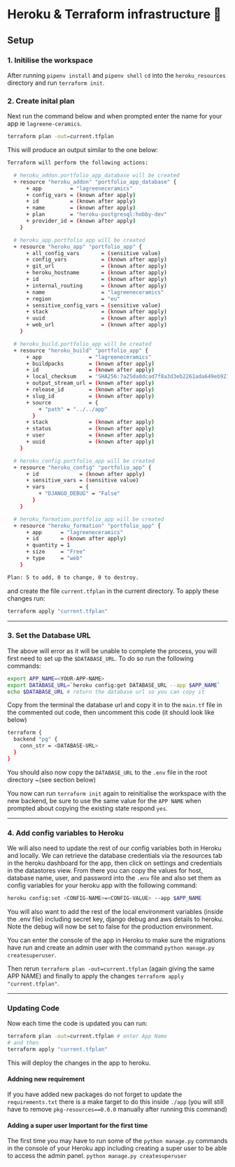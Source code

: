 # Heroku & Terraform infrastructure 🔩

## Setup

### 1. Initilise the workspace

After running `pipenv install` and `pipenv shell` `cd` into the `heroku_resources` directory and run `terraform init`.

### 2. Create inital plan

Next run the command below and when prompted enter the name for your app ie `lagreene-ceramics`.

```sh
terraform plan -out=current.tfplan
```

This will produce an output similar to the one below:

```sh
Terraform will perform the following actions:

  # heroku_addon.portfolio_app_database will be created
  + resource "heroku_addon" "portfolio_app_database" {
      + app         = "lagreeneceramics"
      + config_vars = (known after apply)
      + id          = (known after apply)
      + name        = (known after apply)
      + plan        = "heroku-postgresql:hobby-dev"
      + provider_id = (known after apply)
    }

  # heroku_app.portfolio_app will be created
  + resource "heroku_app" "portfolio_app" {
      + all_config_vars       = (sensitive value)
      + config_vars           = (known after apply)
      + git_url               = (known after apply)
      + heroku_hostname       = (known after apply)
      + id                    = (known after apply)
      + internal_routing      = (known after apply)
      + name                  = "lagreeneceramics"
      + region                = "eu"
      + sensitive_config_vars = (sensitive value)
      + stack                 = (known after apply)
      + uuid                  = (known after apply)
      + web_url               = (known after apply)
    }

  # heroku_build.portfolio_app will be created
  + resource "heroku_build" "portfolio_app" {
      + app               = "lagreeneceramics"
      + buildpacks        = (known after apply)
      + id                = (known after apply)
      + local_checksum    = "SHA256:7a25da8dcad7f8a3d3eb2261ada649eb9212973e82dbbf20922d75ca4a762185"
      + output_stream_url = (known after apply)
      + release_id        = (known after apply)
      + slug_id           = (known after apply)
      + source            = {
          + "path" = "../../app"
        }
      + stack             = (known after apply)
      + status            = (known after apply)
      + user              = (known after apply)
      + uuid              = (known after apply)
    }

  # heroku_config.portfolio_app will be created
  + resource "heroku_config" "portfolio_app" {
      + id             = (known after apply)
      + sensitive_vars = (sensitive value)
      + vars           = {
          + "DJANGO_DEBUG" = "False"
        }
    }

  # heroku_formation.portfolio_app will be created
  + resource "heroku_formation" "portfolio_app" {
      + app      = "lagreeneceramics"
      + id       = (known after apply)
      + quantity = 1
      + size     = "Free"
      + type     = "web"
    }

Plan: 5 to add, 0 to change, 0 to destroy.
```

and create the file `current.tfplan` in the current directory. To apply these changes run:

```sh
terraform apply "current.tfplan"
```

---

### 3. Set the Database URL

The above will error as it will be unable to complete the process, you will first need to set up the `$DATABASE_URL`. To do so run the following commands:

```sh
export APP_NAME=<YOUR-APP-NAME>
export DATABASE_URL=`heroku config:get DATABASE_URL --app $APP_NAME`
echo $DATABASE_URL # return the database url so you can copy it
```

Copy from the terminal the database url and copy it in to the `main.tf` file in the commented out code, then uncomment this code (it should look like below)

```sh
terraform {
  backend "pg" {
    conn_str = <DATABASE-URL>
  }
}
```

You should also now copy the `DATABASE_URL` to the `.env` file in the root directory ~(see section below)

You now can run `terraform init` again to reinitialise the workspace with the new backend, be sure to use the same value for the `APP NAME` when prompted about copying the existing state respond `yes`.

---


### 4. Add config variables to Heroku

We will also need to update the rest of our config variables both in Heroku and locally. We can retrieve the database credentials via the resources tab in the heroku dashboard for the app, then click on settings and credentials in the datastores view. From there you can copy the values for host, database name, user, and password into the `.env` file and also set them as config variables for your heroku app with the following command:

```sh
heroku config:set <CONFIG-NAME>=<CONFIG-VALUE> --app $APP_NAME
```

You will also want to add the rest of the local environment variables (inside the .env file) including secret key, django debug and aws details to heroku. Note the debug will now be set to false for the production environment. 

You can enter the console of the app in Heroku to make sure the migrations have run and create an admin user with the command `python manage.py createsuperuser`.

Then rerun `terraform plan -out=current.tfplan` (again giving the same APP NAME) and finally to apply the changes `terraform apply "current.tfplan"`.

---

### Updating Code

Now each time the code is updated you can run:

```sh
terraform plan -out=current.tfplan # enter App Name
# and then
terraform apply "current.tfplan"
```

This will deploy the changes in the app to heroku. 

#### Addning new requirement

If you have added new packages do not forget to update the `requirements.txt` there is a make target to do this inside `./app` (you will still have to remove `pkg-resources==0.0.0` manually after running this command)

#### Adding a super user **Important for the first time**

The first time you may have to run some of the `python manage.py` commands in the console of your Heroku app including creating a super user to be able to access the admin panel. `python manage.py createsuperuser`
